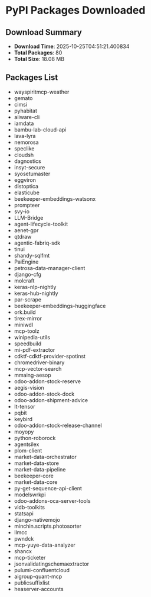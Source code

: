 # PyPI Packages Downloaded

## Download Summary
- **Download Time**: 2025-10-25T04:51:21.400834
- **Total Packages**: 80
- **Total Size**: 18.08 MB

## Packages List
- wayspiritmcp-weather
- gemato
- cimsi
- pyhabitat
- aiiware-cli
- iamdata
- bambu-lab-cloud-api
- lava-lyra
- nemorosa
- speclike
- cloudsh
- dagnostics
- insyt-secure
- syosetumaster
- eggviron
- distoptica
- elasticube
- beekeeper-embeddings-watsonx
- prompteer
- svy-io
- LLM-Bridge
- agent-lifecycle-toolkit
- aenet-gpr
- qtdraw
- agentic-fabriq-sdk
- tinui
- shandy-sqlfmt
- PaiEngine
- petrosa-data-manager-client
- django-cfg
- molcraft
- keras-nlp-nightly
- keras-hub-nightly
- par-scrape
- beekeeper-embeddings-huggingface
- ork.build
- tirex-mirror
- miniwdl
- mcp-toolz
- winipedia-utils
- speedbuild
- mi-pdf-extractor
- cdktf-cdktf-provider-spotinst
- chromedriver-binary
- mcp-vector-search
- mmaing-aesop
- odoo-addon-stock-reserve
- aegis-vision
- odoo-addon-stock-dock
- odoo-addon-shipment-advice
- lt-tensor
- pqbit
- keybird
- odoo-addon-stock-release-channel
- moyopy
- python-roborock
- agentsilex
- plom-client
- market-data-orchestrator
- market-data-store
- market-data-pipeline
- beekeeper-core
- market-data-core
- py-get-sequence-api-client
- modelswrkpi
- odoo-addons-oca-server-tools
- vldb-toolkits
- statsapi
- django-nativemojo
- minchin.scripts.photosorter
- llmcc
- pwndck
- mcp-yuye-data-analyzer
- shancx
- mcp-ticketer
- jsonvalidatingschemaextractor
- pulumi-confluentcloud
- aigroup-quant-mcp
- publicsuffixlist
- heaserver-accounts
